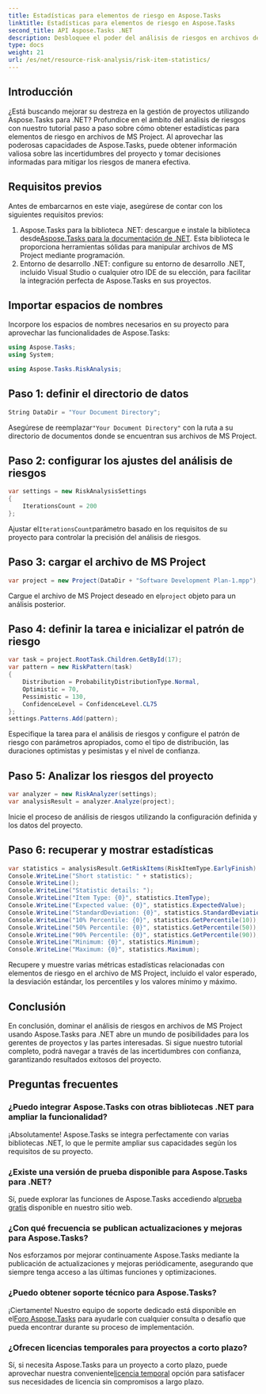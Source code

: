 ```yaml
---
title: Estadísticas para elementos de riesgo en Aspose.Tasks
linktitle: Estadísticas para elementos de riesgo en Aspose.Tasks
second_title: API Aspose.Tasks .NET
description: Desbloquee el poder del análisis de riesgos en archivos de MS Project utilizando Aspose.Tasks para .NET. Obtenga información valiosa, mitigue las incertidumbres e impulse el éxito del proyecto sin esfuerzo.
type: docs
weight: 21
url: /es/net/resource-risk-analysis/risk-item-statistics/
---
```

## Introducción
¿Está buscando mejorar su destreza en la gestión de proyectos utilizando Aspose.Tasks para .NET? Profundice en el ámbito del análisis de riesgos con nuestro tutorial paso a paso sobre cómo obtener estadísticas para elementos de riesgo en archivos de MS Project. Al aprovechar las poderosas capacidades de Aspose.Tasks, puede obtener información valiosa sobre las incertidumbres del proyecto y tomar decisiones informadas para mitigar los riesgos de manera efectiva.
## Requisitos previos
Antes de embarcarnos en este viaje, asegúrese de contar con los siguientes requisitos previos:
1.  Aspose.Tasks para la biblioteca .NET: descargue e instale la biblioteca desde[Aspose.Tasks para la documentación de .NET](https://reference.aspose.com/tasks/net/). Esta biblioteca le proporciona herramientas sólidas para manipular archivos de MS Project mediante programación.
2. Entorno de desarrollo .NET: configure su entorno de desarrollo .NET, incluido Visual Studio o cualquier otro IDE de su elección, para facilitar la integración perfecta de Aspose.Tasks en sus proyectos.

## Importar espacios de nombres
Incorpore los espacios de nombres necesarios en su proyecto para aprovechar las funcionalidades de Aspose.Tasks:
```csharp
using Aspose.Tasks;
using System;

using Aspose.Tasks.RiskAnalysis;
```

## Paso 1: definir el directorio de datos
```csharp
String DataDir = "Your Document Directory";
```
 Asegúrese de reemplazar`"Your Document Directory"` con la ruta a su directorio de documentos donde se encuentran sus archivos de MS Project.
## Paso 2: configurar los ajustes del análisis de riesgos
```csharp
var settings = new RiskAnalysisSettings
{
    IterationsCount = 200
};
```
 Ajustar el`IterationsCount`parámetro basado en los requisitos de su proyecto para controlar la precisión del análisis de riesgos.
## Paso 3: cargar el archivo de MS Project
```csharp
var project = new Project(DataDir + "Software Development Plan-1.mpp");
```
 Cargue el archivo de MS Project deseado en el`project` objeto para un análisis posterior.
## Paso 4: definir la tarea e inicializar el patrón de riesgo
```csharp
var task = project.RootTask.Children.GetById(17);
var pattern = new RiskPattern(task)
{
    Distribution = ProbabilityDistributionType.Normal,
    Optimistic = 70,
    Pessimistic = 130,
    ConfidenceLevel = ConfidenceLevel.CL75
};
settings.Patterns.Add(pattern);
```
Especifique la tarea para el análisis de riesgos y configure el patrón de riesgo con parámetros apropiados, como el tipo de distribución, las duraciones optimistas y pesimistas y el nivel de confianza.
## Paso 5: Analizar los riesgos del proyecto
```csharp
var analyzer = new RiskAnalyzer(settings);
var analysisResult = analyzer.Analyze(project);
```
Inicie el proceso de análisis de riesgos utilizando la configuración definida y los datos del proyecto.
## Paso 6: recuperar y mostrar estadísticas
```csharp
var statistics = analysisResult.GetRiskItems(RiskItemType.EarlyFinish).Get(project.RootTask);
Console.WriteLine("Short statistic: " + statistics);
Console.WriteLine();
Console.WriteLine("Statistic details: ");
Console.WriteLine("Item Type: {0}", statistics.ItemType);
Console.WriteLine("Expected value: {0}", statistics.ExpectedValue);
Console.WriteLine("StandardDeviation: {0}", statistics.StandardDeviation);
Console.WriteLine("10% Percentile: {0}", statistics.GetPercentile(10));
Console.WriteLine("50% Percentile: {0}", statistics.GetPercentile(50));
Console.WriteLine("90% Percentile: {0}", statistics.GetPercentile(90));
Console.WriteLine("Minimum: {0}", statistics.Minimum);
Console.WriteLine("Maximum: {0}", statistics.Maximum);
```
Recupere y muestre varias métricas estadísticas relacionadas con elementos de riesgo en el archivo de MS Project, incluido el valor esperado, la desviación estándar, los percentiles y los valores mínimo y máximo.

## Conclusión
En conclusión, dominar el análisis de riesgos en archivos de MS Project usando Aspose.Tasks para .NET abre un mundo de posibilidades para los gerentes de proyectos y las partes interesadas. Si sigue nuestro tutorial completo, podrá navegar a través de las incertidumbres con confianza, garantizando resultados exitosos del proyecto.
## Preguntas frecuentes
### ¿Puedo integrar Aspose.Tasks con otras bibliotecas .NET para ampliar la funcionalidad?
¡Absolutamente! Aspose.Tasks se integra perfectamente con varias bibliotecas .NET, lo que le permite ampliar sus capacidades según los requisitos de su proyecto.
### ¿Existe una versión de prueba disponible para Aspose.Tasks para .NET?
 Sí, puede explorar las funciones de Aspose.Tasks accediendo al[prueba gratis](https://releases.aspose.com/) disponible en nuestro sitio web.
### ¿Con qué frecuencia se publican actualizaciones y mejoras para Aspose.Tasks?
Nos esforzamos por mejorar continuamente Aspose.Tasks mediante la publicación de actualizaciones y mejoras periódicamente, asegurando que siempre tenga acceso a las últimas funciones y optimizaciones.
### ¿Puedo obtener soporte técnico para Aspose.Tasks?
¡Ciertamente! Nuestro equipo de soporte dedicado está disponible en el[Foro Aspose.Tasks](https://forum.aspose.com/c/tasks/15) para ayudarle con cualquier consulta o desafío que pueda encontrar durante su proceso de implementación.
### ¿Ofrecen licencias temporales para proyectos a corto plazo?
 Sí, si necesita Aspose.Tasks para un proyecto a corto plazo, puede aprovechar nuestra conveniente[licencia temporal](https://purchase.aspose.com/temporary-license/) opción para satisfacer sus necesidades de licencia sin compromisos a largo plazo.